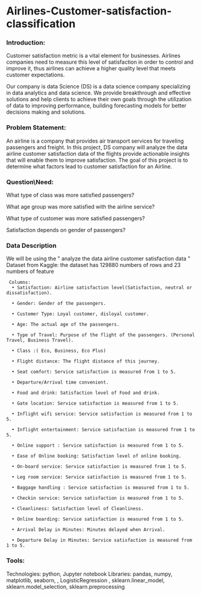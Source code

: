 # Airlines-Customer-satisfaction-classification

### Introduction:

Customer satisfaction metric is a vital element for businesses. Airlines companies need to measure this level of satisfaction in order to control and improve it, thus airlines can achieve a higher quality level that meets customer expectations.

Our company is data Science (DS) is a data science company specializing in data analytics and data science. We provide breakthrough and effective solutions and help clients to achieve their own goals through the utilization of data to improving performance, building forecasting models for better decisions making and solutions.

### Problem Statement:
An airline is a company that provides air transport services for traveling passengers and freight. In this project, DS company will analyze the data airline customer satisfaction data of the flights provide actionable insights that will enable them to improve satisfaction. The goal of this project is to determine what factors lead to customer satisfaction for an Airline. 

### Question\Need:
What type of class was more satisfied passengers?

What age group was more satisfied with the airline service?

What type of customer was more satisfied passengers?

Satisfaction depends on gender of passengers?




### Data Description
We will be using the " analyze the data airline customer satisfaction data " Dataset from Kaggle: the dataset has 129880 numbers of rows and 23 numbers of feature

     Columns:
      •	Satisfaction: Airline satisfaction level(Satisfaction, neutral or dissatisfaction).

      •	Gender: Gender of the passengers. 

      •	Customer Type: Loyal customer, disloyal customer.

      •	Age: The actual age of the passengers. 

      •	Type of Travel: Purpose of the flight of the passengers. (Personal Travel, Business Travel).

      •	Class :( Eco, Business, Eco Plus)

      •	Flight distance: The flight distance of this journey.

      •	Seat comfort: Service satisfaction is measured from 1 to 5.

      •	Departure/Arrival time convenient.

      •	Food and drink: Satisfaction level of Food and drink. 

      •	Gate location: Service satisfaction is measured from 1 to 5.

      •	Inflight wifi service: Service satisfaction is measured from 1 to 5.

      •	Inflight entertainment: Service satisfaction is measured from 1 to 5.

      •	Online support : Service satisfaction is measured from 1 to 5.

      •	Ease of Online booking: Satisfaction level of online booking.

      •	On-board service: Service satisfaction is measured from 1 to 5.

      •	Leg room service: Service satisfaction is measured from 1 to 5.

      •	Baggage handling : Service satisfaction is measured from 1 to 5.

      •	Checkin service: Service satisfaction is measured from 1 to 5.

      •	Cleanliness: Satisfaction level of Cleanliness.

      •	Online boarding: Service satisfaction is measured from 1 to 5.

      •	Arrival Delay in Minutes: Minutes delayed when Arrival.

      •	Departure Delay in Minutes: Service satisfaction is measured from 1 to 5.

### Tools:

Technologies: python, Jupyter notebook
Libraries: pandas, numpy, matplotlib, seaborn, , LogisticRegression , sklearn.linear_model, sklearn.model_selection, sklearn.preprocessing
